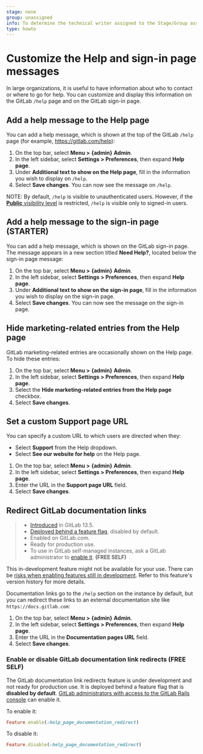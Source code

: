 ```yaml
---
stage: none
group: unassigned
info: To determine the technical writer assigned to the Stage/Group associated with this page, see https://about.gitlab.com/handbook/engineering/ux/technical-writing/#assignments
type: howto
---
```


# Customize the Help and sign-in page messages

In large organizations, it is useful to have information about who to contact or where
to go for help. You can customize and display this information on the GitLab `/help` page and on
the GitLab sign-in page.

## Add a help message to the Help page

You can add a help message, which is shown at the top of the GitLab `/help` page (for example,
<https://gitlab.com/help>):

1. On the top bar, select **Menu >** **{admin}** **Admin**.
1. In the left sidebar, select **Settings > Preferences**, then expand **Help page**.
1. Under **Additional text to show on the Help page**, fill in the information you wish to display on `/help`.
1. Select **Save changes**. You can now see the message on `/help`.

NOTE:
By default, `/help` is visible to unauthenticated users. However, if the
[**Public** visibility level](visibility_and_access_controls.md#restricted-visibility-levels)
is restricted, `/help` is visible only to signed-in users.

## Add a help message to the sign-in page **(STARTER)**

You can add a help message, which is shown on the GitLab sign-in page. The message appears in a new
section titled **Need Help?**, located below the sign-in page message:

1. On the top bar, select **Menu >** **{admin}** **Admin**.
1. In the left sidebar, select **Settings > Preferences**, then expand **Help page**.
1. Under **Additional text to show on the sign-in page**, fill in the information you wish to
   display on the sign-in page.
1. Select **Save changes**. You can now see the message on the sign-in page.

## Hide marketing-related entries from the Help page

GitLab marketing-related entries are occasionally shown on the Help page. To hide these entries:

1. On the top bar, select **Menu >** **{admin}** **Admin**.
1. In the left sidebar, select **Settings > Preferences**, then expand **Help page**.
1. Select the **Hide marketing-related entries from the Help page** checkbox.
1. Select **Save changes**.

## Set a custom Support page URL

You can specify a custom URL to which users are directed when they:

- Select **Support** from the Help dropdown.
- Select **See our website for help** on the Help page.

1. On the top bar, select **Menu >** **{admin}** **Admin**.
1. In the left sidebar, select **Settings > Preferences**, then expand **Help page**.
1. Enter the URL in the **Support page URL** field.
1. Select **Save changes**.

## Redirect GitLab documentation links

> - [Introduced](https://gitlab.com/gitlab-org/gitlab/-/merge_requests/43157) in GitLab 13.5.
> - [Deployed behind a feature flag](../../feature_flags.md), disabled by default.
> - Enabled on GitLab.com.
> - Ready for production use.
> - To use in GitLab self-managed instances, ask a GitLab administrator to [enable it](#enable-or-disable-gitlab-documentation-link-redirects). **(FREE SELF)**

This in-development feature might not be available for your use. There can be
[risks when enabling features still in development](../../feature_flags.md#risks-when-enabling-features-still-in-development).
Refer to this feature's version history for more details.

Documentation links go to the `/help` section on the instance by default, but you can
redirect these links to an external documentation site like `https://docs.gitlab.com`:

1. On the top bar, select **Menu >** **{admin}** **Admin**.
1. In the left sidebar, select **Settings > Preferences**, then expand **Help page**.
1. Enter the URL in the **Documentation pages URL** field.
1. Select **Save changes**.

### Enable or disable GitLab documentation link redirects **(FREE SELF)**

The GitLab documentation link redirects feature is under development and not ready
for production use. It is deployed behind a feature flag that is **disabled by default**.
[GitLab administrators with access to the GitLab Rails console](../../../administration/feature_flags.md)
can enable it.

To enable it:

```ruby
Feature.enable(:help_page_documentation_redirect)
```

To disable it:

```ruby
Feature.disable(:help_page_documentation_redirect)
```

<!-- ## Troubleshooting

Include any troubleshooting steps that you can foresee. If you know beforehand what issues
one might have when setting this up, or when something is changed, or on upgrading, it's
important to describe those, too. Think of things that may go wrong and include them here.
This is important to minimize requests for support, and to avoid doc comments with
questions that you know someone might ask.

Each scenario can be a third-level heading, e.g. `### Getting error message X`.
If you have none to add when creating a doc, leave this section in place
but commented out to help encourage others to add to it in the future. -->
